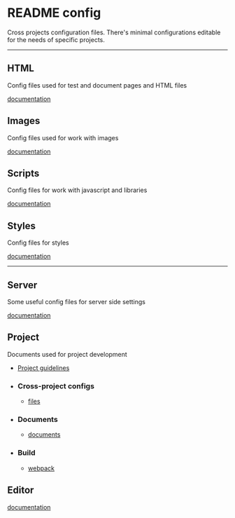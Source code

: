 # README config

Cross projects configuration files.
There's minimal configurations editable for the needs of specific projects.

---

## HTML

Config files used for test and document pages and HTML files

[documentation](./code/html/README.md)

## Images

Config files used for work with images

[documentation](./code/images/README.md)

## Scripts

Config files for work with javascript and libraries

[documentation](./code/scripts/README.md)

## Styles

Config files for styles

[documentation](./code/styles/README.md)

---

## Server

Some useful config files for server side settings

[documentation](./server/README.md)

## Project

Documents used for project development

-   [Project guidelines](https://github.com/elsewhencode/project-guidelines)

-   ### Cross-project configs

    -   [files](./project/README.md)

-   ### Documents

    -   [documents](./project/documents/README.md)

-   ### Build
    -   [webpack](./project/build/README.md)

## Editor

[documentation](./IDE/README.md)
